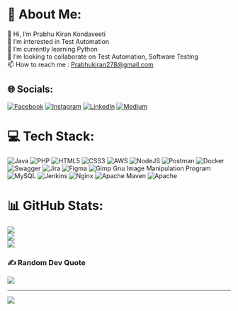 # 💫 About Me:
👋 Hi, I’m Prabhu Kiran Kondaveeti<br>👀 I’m interested in Test Automation<br>🌱 I’m currently learning Python<br>💞️ I’m looking to collaborate on Test Automation, Software Testing<br>📫 How to reach me : Prabhukiran278@gmail.com


## 🌐 Socials:
[![Facebook](https://img.shields.io/badge/Facebook-%231877F2.svg?logo=Facebook&logoColor=white)](https://facebook.com/prabhu.kiran.1229) [![Instagram](https://img.shields.io/badge/Instagram-%23E4405F.svg?logo=Instagram&logoColor=white)](https://instagram.com/prabhukondaveeti) [![LinkedIn](https://img.shields.io/badge/LinkedIn-%230077B5.svg?logo=linkedin&logoColor=white)](https://linkedin.com/in/prabhu-kiran-kondaveeti-679831142) [![Medium](https://img.shields.io/badge/Medium-12100E?logo=medium&logoColor=white)](https://medium.com/@prabhuapple27) 

# 💻 Tech Stack:
![Java](https://img.shields.io/badge/java-%23ED8B00.svg?style=for-the-badge&logo=java&logoColor=white) ![PHP](https://img.shields.io/badge/php-%23777BB4.svg?style=for-the-badge&logo=php&logoColor=white) ![HTML5](https://img.shields.io/badge/html5-%23E34F26.svg?style=for-the-badge&logo=html5&logoColor=white) ![CSS3](https://img.shields.io/badge/css3-%231572B6.svg?style=for-the-badge&logo=css3&logoColor=white) ![AWS](https://img.shields.io/badge/AWS-%23FF9900.svg?style=for-the-badge&logo=amazon-aws&logoColor=white) ![NodeJS](https://img.shields.io/badge/node.js-6DA55F?style=for-the-badge&logo=node.js&logoColor=white) ![Postman](https://img.shields.io/badge/Postman-FF6C37?style=for-the-badge&logo=postman&logoColor=white) ![Docker](https://img.shields.io/badge/docker-%230db7ed.svg?style=for-the-badge&logo=docker&logoColor=white) ![Swagger](https://img.shields.io/badge/-Swagger-%23Clojure?style=for-the-badge&logo=swagger&logoColor=white) ![Jira](https://img.shields.io/badge/jira-%230A0FFF.svg?style=for-the-badge&logo=jira&logoColor=white) 	![Figma](https://img.shields.io/badge/figma-%23F24E1E.svg?style=for-the-badge&logo=figma&logoColor=white) ![Gimp Gnu Image Manipulation Program](https://img.shields.io/badge/Gimp-657D8B?style=for-the-badge&logo=gimp&logoColor=FFFFFF) ![MySQL](https://img.shields.io/badge/mysql-%2300f.svg?style=for-the-badge&logo=mysql&logoColor=white) ![Jenkins](https://img.shields.io/badge/jenkins-%232C5263.svg?style=for-the-badge&logo=jenkins&logoColor=white) ![Nginx](https://img.shields.io/badge/nginx-%23009639.svg?style=for-the-badge&logo=nginx&logoColor=white) ![Apache Maven](https://img.shields.io/badge/Apache%20Maven-C71A36?style=for-the-badge&logo=Apache%20Maven&logoColor=white) ![Apache](https://img.shields.io/badge/apache-%23D42029.svg?style=for-the-badge&logo=apache&logoColor=white)
# 📊 GitHub Stats:
![](https://github-readme-stats.vercel.app/api?username=PrabhuFramework&theme=blueberry&hide_border=false&include_all_commits=false&count_private=false)<br/>
![](https://github-readme-streak-stats.herokuapp.com/?user=PrabhuFramework&theme=blueberry&hide_border=false)<br/>
![](https://github-readme-stats.vercel.app/api/top-langs/?username=PrabhuFramework&theme=blueberry&hide_border=false&include_all_commits=false&count_private=false&layout=compact)

### ✍️ Random Dev Quote
![](https://quotes-github-readme.vercel.app/api?type=horizontal&theme=radical)

---
[![](https://visitcount.itsvg.in/api?id=PrabhuFramework&icon=0&color=0)](https://visitcount.itsvg.in)

<!-- Proudly created with GPRM ( https://gprm.itsvg.in ) -->

